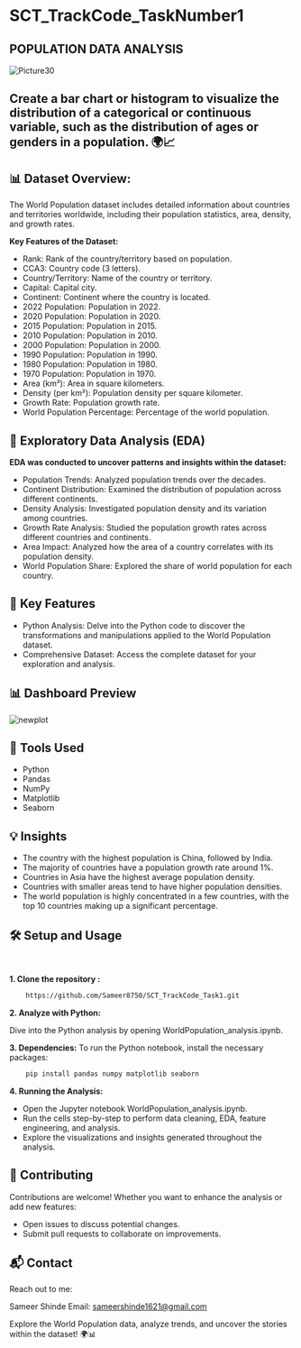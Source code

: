# SCT_TrackCode_TaskNumber1

## POPULATION DATA ANALYSIS
  
![Picture30](https://github.com/user-attachments/assets/fe6cf327-28c2-41b8-b4af-f52c7637b969)

## Create a bar chart or histogram to visualize the distribution of a categorical or continuous variable, such as the distribution of ages or genders in a population. 🌍📈

## 📊 Dataset Overview:

The World Population dataset includes detailed information about countries and territories worldwide, including their population statistics, area, density, and growth rates.

**Key Features of the Dataset:**
- Rank: Rank of the country/territory based on population.
- CCA3: Country code (3 letters).
- Country/Territory: Name of the country or territory.
- Capital: Capital city.
- Continent: Continent where the country is located.
- 2022 Population: Population in 2022.
- 2020 Population: Population in 2020.
- 2015 Population: Population in 2015.
- 2010 Population: Population in 2010.
- 2000 Population: Population in 2000.
- 1990 Population: Population in 1990.
- 1980 Population: Population in 1980.
- 1970 Population: Population in 1970.
- Area (km²): Area in square kilometers.
- Density (per km²): Population density per square kilometer.
- Growth Rate: Population growth rate.
- World Population Percentage: Percentage of the world population.

## 🧪 Exploratory Data Analysis (EDA)

**EDA was conducted to uncover patterns and insights within the dataset:**

- Population Trends: Analyzed population trends over the decades.
- Continent Distribution: Examined the distribution of population across different continents.
- Density Analysis: Investigated population density and its variation among countries.
- Growth Rate Analysis: Studied the population growth rates across different countries and continents.
- Area Impact: Analyzed how the area of a country correlates with its population density.
- World Population Share: Explored the share of world population for each country.

## 🚀 Key Features

- Python Analysis: Delve into the Python code to discover the transformations and manipulations applied to the World Population dataset.
- Comprehensive Dataset: Access the complete dataset for your exploration and analysis.

## 📊 Dashboard Preview

![newplot](https://github.com/user-attachments/assets/e6ff5e6d-7dde-47e5-8dcd-37125a0775e8)

## 🧰 Tools Used
- Python
- Pandas
- NumPy
- Matplotlib
- Seaborn

## 💡 Insights

- The country with the highest population is China, followed by India.
- The majority of countries have a population growth rate around 1%.
- Countries in Asia have the highest average population density.
- Countries with smaller areas tend to have higher population densities.
- The world population is highly concentrated in a few countries, with the top 10 countries making up a significant percentage.

## 🛠️ Setup and Usage
<br>

**1. Clone the repository :**
```bash
    https://github.com/Sameer8750/SCT_TrackCode_Task1.git
```

**2. Analyze with Python:**

Dive into the Python analysis by opening WorldPopulation_analysis.ipynb.

**3. Dependencies:**
To run the Python notebook, install the necessary packages:
```bash
    pip install pandas numpy matplotlib seaborn
```

**4. Running the Analysis:**

- Open the Jupyter notebook WorldPopulation_analysis.ipynb.
- Run the cells step-by-step to perform data cleaning, EDA, feature engineering, and analysis.
- Explore the visualizations and insights generated throughout the analysis.

## 🤝 Contributing

Contributions are welcome! Whether you want to enhance the analysis or add new features:

- Open issues to discuss potential changes.
- Submit pull requests to collaborate on improvements.

## 📬 Contact

Reach out to me:

Sameer Shinde
Email: sameershinde1621@gmail.com

Explore the World Population data, analyze trends, and uncover the stories within the dataset! 🌍📊


